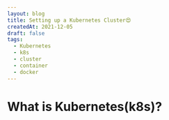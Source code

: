 ```yaml
---
layout: blog
title: Setting up a Kubernetes Cluster😍
createdAt: 2021-12-05
draft: false
tags:
  - Kubernetes
  - k8s
  - cluster
  - container
  - docker
---
```


# What is Kubernetes(k8s)?
